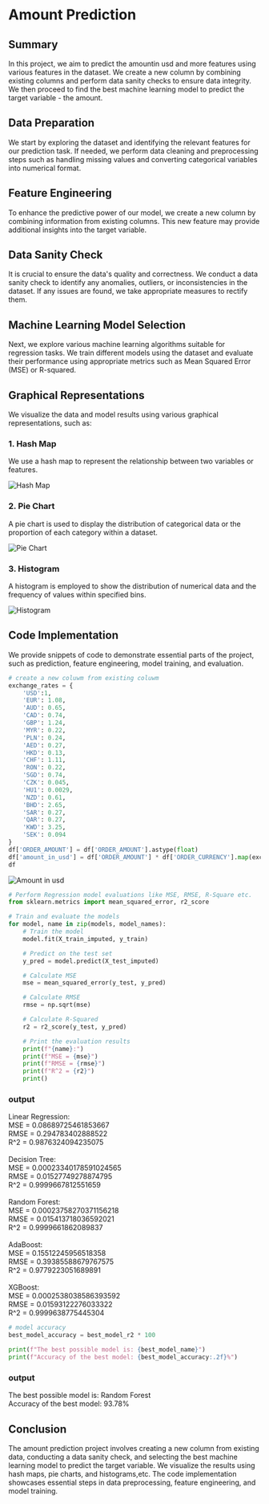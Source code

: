 # Amount Prediction

## Summary
In this project, we aim to predict the amountin usd and more features using various features in the dataset. We create a new column by combining existing columns and perform data sanity checks to ensure data integrity. We then proceed to find the best machine learning model to predict the target variable - the amount.

## Data Preparation
We start by exploring the dataset and identifying the relevant features for our prediction task. If needed, we perform data cleaning and preprocessing steps such as handling missing values and converting categorical variables into numerical format.

## Feature Engineering
To enhance the predictive power of our model, we create a new column by combining information from existing columns. This new feature may provide additional insights into the target variable.

## Data Sanity Check
It is crucial to ensure the data's quality and correctness. We conduct a data sanity check to identify any anomalies, outliers, or inconsistencies in the dataset. If any issues are found, we take appropriate measures to rectify them.

## Machine Learning Model Selection
Next, we explore various machine learning algorithms suitable for regression tasks. We train different models using the dataset and evaluate their performance using appropriate metrics such as Mean Squared Error (MSE) or R-squared.

## Graphical Representations
We visualize the data and model results using various graphical representations, such as:

### 1. Hash Map
We use a hash map to represent the relationship between two variables or features.

![Hash Map](oASDutput.png)

### 2. Pie Chart
A pie chart is used to display the distribution of categorical data or the proportion of each category within a dataset.

![Pie Chart](outpSCut.png)

### 3. Histogram
A histogram is employed to show the distribution of numerical data and the frequency of values within specified bins.

![Histogram](histo.png)

## Code Implementation
We provide snippets of code to demonstrate essential parts of the project, such as prediction, feature engineering, model training, and evaluation.

```python
# create a new coluwm from existing coluwm
exchange_rates = {
    'USD':1,                                                     
    'EUR': 1.08,   
    'AUD': 0.65,    
    'CAD': 0.74,    
    'GBP': 1.24,    
    'MYR': 0.22,    
    'PLN': 0.24,    
    'AED': 0.27,   
    'HKD': 0.13,     
    'CHF': 1.11,     
    'RON': 0.22,     
    'SGD': 0.74,     
    'CZK': 0.045,     
    'HU1': 0.0029,     
    'NZD': 0.61,       
    'BHD': 2.65,      
    'SAR': 0.27,       
    'QAR': 0.27,       
    'KWD': 3.25,       
    'SEK': 0.094
}
df['ORDER_AMOUNT'] = df['ORDER_AMOUNT'].astype(float)
df['amount_in_usd'] = df['ORDER_AMOUNT'] * df['ORDER_CURRENCY'].map(exchange_rates)
df
```
![Amount in usd](amountinusd.png)
```python
# Perform Regression model evaluations like MSE, RMSE, R-Square etc.
from sklearn.metrics import mean_squared_error, r2_score

# Train and evaluate the models
for model, name in zip(models, model_names):
    # Train the model
    model.fit(X_train_imputed, y_train)

    # Predict on the test set
    y_pred = model.predict(X_test_imputed)

    # Calculate MSE
    mse = mean_squared_error(y_test, y_pred)

    # Calculate RMSE
    rmse = np.sqrt(mse)

    # Calculate R-Squared
    r2 = r2_score(y_test, y_pred)

    # Print the evaluation results
    print(f"{name}:")
    print(f"MSE = {mse}")
    print(f"RMSE = {rmse}")
    print(f"R^2 = {r2}")
    print()
```
### output
Linear Regression:<br>
MSE = 0.08689725461853667<br>
RMSE = 0.294783402888522<br>
R^2 = 0.9876324094235075<br>
<br>
Decision Tree:<br>
MSE = 0.00023340178591024565<br>
RMSE = 0.01527749278874795<br>
R^2 = 0.9999667812551659<br>
<br>
Random Forest:<br>
MSE = 0.00023758270371156218<br>
RMSE = 0.015413718036592021<br>
R^2 = 0.9999661862089837<br>
<br>
AdaBoost:<br>
MSE = 0.15512245956518358<br>
RMSE = 0.39385588679767575<br>
R^2 = 0.9779223051689891<br>
<br>
XGBoost:<br>
MSE = 0.0002538038586393592<br>
RMSE = 0.01593122276033322<br>
R^2 = 0.9999638775445304<br>
```python
# model accuracy
best_model_accuracy = best_model_r2 * 100

print(f"The best possible model is: {best_model_name}")
print(f"Accuracy of the best model: {best_model_accuracy:.2f}%")
```
### output
The best possible model is: Random Forest<br>
Accuracy of the best model: 93.78%

## Conclusion
The amount prediction project involves creating a new column from existing data, conducting a data sanity check, and selecting the best machine learning model to predict the target variable. We visualize the results using hash maps, pie charts, and histograms,etc. The code implementation showcases essential steps in data preprocessing, feature engineering, and model training.
